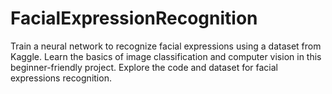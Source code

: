 # FacialExpressionRecognition
 Train a neural network to recognize facial expressions using a dataset from Kaggle. Learn the basics of image classification and computer vision in this beginner-friendly project. Explore the code and dataset for facial expressions recognition.
